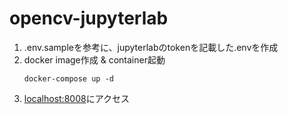 # opencv-jupyterlab

1. .env.sampleを参考に、jupyterlabのtokenを記載した.envを作成
2. docker image作成 & container起動
    ```
    docker-compose up -d
    ```
3. [localhost:8008](http://localhost:8008/lab)にアクセス
